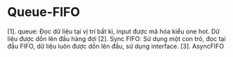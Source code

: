 # Queue-FIFO
[1]. queue: Đọc dữ liệu tại vị trí bất kì, input được mã hóa kiểu one hot. Dữ liệu được dồn lên đầu hàng đợi
[2]. Sync FIFO: Sử dụng một con trỏ, đọc tại đầu FIFO, dữ liệu luôn được dồn lên đầu, sử dụng interface.
[3]. AsyncFIFO
